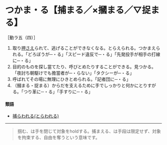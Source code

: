 # つかま・る【捕まる／×摑まる／▽捉まる】
［動ラ五（四）］

1.  取り[押さえ](おさえる（抑える／押さえる）)られて、逃げることができなくなる。とらえられる。つかまえられる。「どろぼうが─・る」「スピード違反で─・る」「先発投手が相手の打線に─・る」
2.  目的のものを探し當てたり、呼びとめたりすることができる。見つかる。「夜討ち朝駆けでも擔當者が─・らない」「タクシーが─・る」
3.  呼ばれてその場に無理にひきとめられる。「記者団に─・る」
4.  （摑まる・捉まる）からだを支えるために手でしっかりと何かにとりすがる。「つり革に─・る」「手すりに─・る」
    

#### 類語

-   [捕らわれる(とらわれる)](とらわれる（囚われる／捕われる／捉われる）)

---
> 掴む、は手を閉じて対象をholdする。捕まえる、は手段は限定せず、対象を拘束する、自由を奪うという意味です。